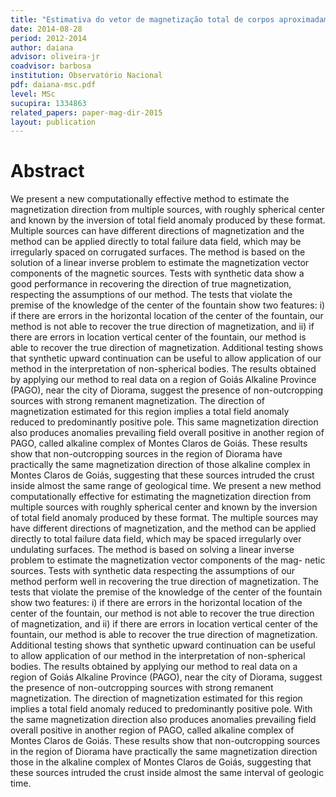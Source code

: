```yaml
---
title: "Estimativa do vetor de magnetização total de corpos aproximadamente esféricos"
date: 2014-08-28
period: 2012-2014
author: daiana
advisor: oliveira-jr
coadvisor: barbosa
institution: Observatório Nacional
pdf: daiana-msc.pdf
level: MSc
sucupira: 1334863
related_papers: paper-mag-dir-2015
layout: publication
---
```


# Abstract

We present a new computationally effective method to estimate the magnetization
direction from multiple sources, with roughly spherical center and known by the
inversion of total field anomaly produced by these format. Multiple sources can
have different directions of magnetization and the method can be applied
directly to total failure data field, which may be irregularly spaced on
corrugated surfaces. The method is based on the solution of a linear inverse
problem to estimate the magnetization vector components of the magnetic
sources. Tests with synthetic data show a good performance in recovering the
direction of true magnetization, respecting the assumptions of our method. The
tests that violate the premise of the knowledge of the center of the fountain
show two features: i) if there are errors in the horizontal location of the
center of the fountain, our method is not able to recover the true direction of
magnetization, and ii) if there are errors in location vertical center of the
fountain, our method is able to recover the true direction of magnetization.
Additional testing shows that synthetic upward continuation can be useful to
allow application of our method in the interpretation of non-spherical bodies.
The results obtained by applying our method to real data on a region of Goiás
Alkaline Province (PAGO), near the city of Diorama, suggest the presence of
non-outcropping sources with strong remanent magnetization. The direction of
magnetization estimated for this region implies a total field anomaly reduced
to predominantly positive pole.  This same magnetization direction also
produces anomalies prevailing field overall positive in another region of PAGO,
called alkaline complex of Montes Claros de Goiás. These results show that
non-outcropping sources in the region of Diorama have practically the same
magnetization direction of those alkaline complex in Montes Claros de Goiás,
suggesting that these sources intruded the crust inside almost the same range
of geological time. We present a new method computationally effective for
estimating the magnetization direction from multiple sources with roughly
spherical center and known by the inversion of total field anomaly produced by
these format. The multiple sources may have different directions of
magnetization, and the method can be applied directly to total failure data
field, which may be spaced irregularly over undulating surfaces. The method is
based on solving a linear inverse problem to estimate the magnetization vector
components of the mag- netic sources. Tests with synthetic data respecting the
assumptions of our method perform well in recovering the true direction of
magnetization. The tests that violate the premise of the knowledge of the
center of the fountain show two features: i) if there are errors in the
horizontal location of the center of the fountain, our method is not able to
recover the true direction of magnetization, and ii) if there are errors in
location vertical center of the fountain, our method is able to recover the
true direction of magnetization. Additional testing shows that synthetic upward
continuation can be useful to allow application of our method in the
interpretation of non-spherical bodies. The results obtained by applying our
method to real data on a region of Goiás Alkaline Province (PAGO), near the
city of Diorama, suggest the presence of non-outcropping sources with strong
remanent magnetization. The direction of magnetization estimated for this
region implies a total field anomaly reduced to predominantly positive pole.
With the same magnetization direction also produces anomalies prevailing field
overall positive in another region of PAGO, called alkaline complex of Montes
Claros de Goiás. These results show that non-outcropping sources in the region
of Diorama have practically the same magnetization direction those in the
alkaline complex of Montes Claros de Goiás, suggesting that these sources
intruded the crust inside almost the same interval of geologic time.

